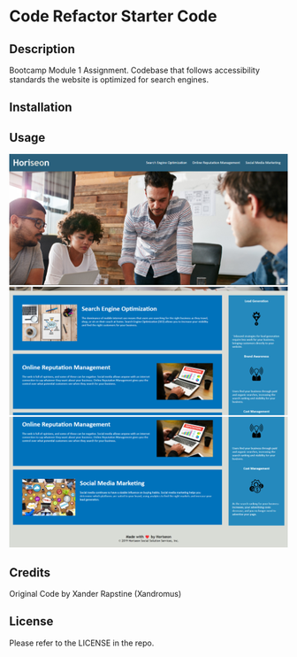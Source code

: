 # Code Refactor Starter Code

## Description

Bootcamp Module 1 Assignment.
Codebase that follows accessibility standards the website is optimized for search engines.

## Installation

## Usage

![alt text](https://github.com/danielddalton2/module-1/blob/13389b63cf5a184078e1a10630d1c8b1d2b3bffd/urban-octo-telegram/Develop/assets/images/web-screenshot-1.png)
![alt text](https://github.com/danielddalton2/module-1/blob/13389b63cf5a184078e1a10630d1c8b1d2b3bffd/urban-octo-telegram/Develop/assets/images/web-screenshot-2.png)
![alt text](https://github.com/danielddalton2/module-1/blob/13389b63cf5a184078e1a10630d1c8b1d2b3bffd/urban-octo-telegram/Develop/assets/images/web-screenshot-3.png) 

## Credits

Original Code by Xander Rapstine (Xandromus)

## License

Please refer to the LICENSE in the repo.
